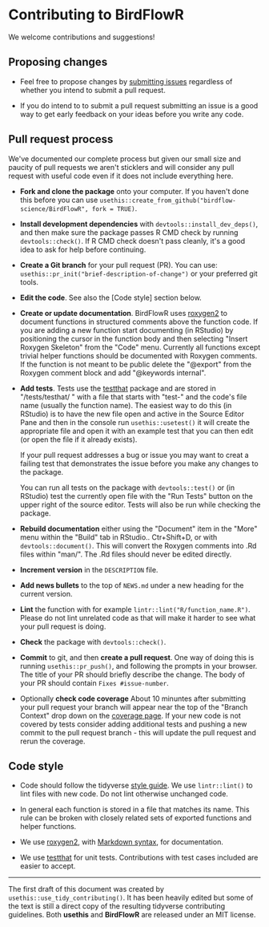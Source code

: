 # Contributing to BirdFlowR

We welcome contributions and suggestions!

## Proposing changes

* Feel free to propose changes by 
[submitting issues](https://github.com/birdflow-science/BirdFlowR/issues)
regardless of whether you intend to submit a pull request.  

* If you do intend to to submit a pull request submitting an
issue is a good way to get early feedback on your ideas before you write any code.

## Pull request process

We've documented our complete process but given our small size and paucity of pull requests we aren't sticklers and will consider any pull request with useful code even if it does not include everything here.

* **Fork and clone the package** onto your computer. If you haven't done this before you can use `usethis::create_from_github("birdflow-science/BirdFlowR", fork = TRUE)`.

* **Install development dependencies** with `devtools::install_dev_deps()`, and then make sure the package passes R CMD check by running `devtools::check()`. 
    If R CMD check doesn't pass cleanly, it's a good idea to ask for help before continuing. 
    
*   **Create a Git branch** for your pull request (PR). You can use: `usethis::pr_init("brief-description-of-change")` or your preferred git tools.

*   **Edit the code**. See also the [Code style] section below.

* **Create or update documentation**.  BirdFlowR uses [roxygen2](https://cran.r-project.org/package=roxygen2) to document functions in structured comments above the function code.  If you are adding a new function start documenting (in RStudio) by positioning the cursor in the function body and then selecting  "Insert Roxygen Skeleton" from the "Code" menu.  Currently all functions except trivial helper functions should be documented with Roxygen comments.  If the function is not meant to be public delete the "@export" from the Roxygen comment block and add "@keywords internal".

* **Add tests**. Tests use the [testthat](https://cran.r-project.org/package=testthat) package and are stored in "/tests/testhat/ "  with a file that starts with "test-" and the code's file name (usually the function name).  The easiest way to do this (in RStudio) is to have the new file open and active in the Source Editor Pane and then in the console run `usethis::usetest()` it will create the appropriate file and open it with an example test that you can then edit (or open the file if it already exists).  

  If your pull request addresses a bug or issue you may want to creat a failing test that demonstrates the issue before you make any changes to the package.

  You can run all tests on the package with `devtools::test()` or (in RStudio) 
  test the currently open file with the "Run Tests" button on the upper right of the source editor.  Tests will also be run while checking the package. 

* **Rebuild documentation** either using the "Document" item in the "More" menu within the "Build" tab in RStudio.. Ctr+Shift+D, or with `devtools::document()`.  This will convert the Roxygen comments into .Rd files within "man/".  The .Rd files should never be edited directly.  

* **Increment version** in the `DESCRIPTION` file.

* **Add news bullets** to the top of `NEWS.md` under a new heading for the current version.

* **Lint** the function with for example `lintr::lint("R/function_name.R")`. Please 
do not lint unrelated code as that will make it harder to see what your pull
request is doing.

* **Check** the package with `devtools::check()`.

* **Commit** to git, and then **create a pull request**.  One way of doing this is
running `usethis::pr_push()`, and following the prompts in your browser.
    The title of your PR should briefly describe the change.
    The body of your PR should contain `Fixes #issue-number`.

* Optionally **check code coverage** About 10 minuntes after submitting your pull request your branch will appear near the top of the "Branch Context" drop down on the [coverage page](https://app.codecov.io/gh/birdflow-science/BirdFlowR). If your new code is not covered by tests consider adding additional tests and pushing a new commit to the pull request branch - this will update the pull request and rerun the coverage.


## Code style

* Code should follow the tidyverse [style guide](https://style.tidyverse.org). 
We use `lintr::lint()` to lint files with new code.  Do not lint otherwise 
unchanged code.

* In general each function is stored in a file that matches its name. This rule can be broken with closely related sets of exported functions and helper functions.

*  We use [roxygen2](https://cran.r-project.org/package=roxygen2), with [Markdown syntax](https://cran.r-project.org/web/packages/roxygen2/vignettes/rd-formatting.html), for documentation.  

*  We use [testthat](https://cran.r-project.org/package=testthat) for unit tests. 
   Contributions with test cases included are easier to accept.  

---

The first draft of this document was created by 
`usethis::use_tidy_contributing()`.  It has been heavily edited but some of the text
is still a direct copy of the
resulting tidyverse contributing guidelines.  Both **usethis** and **BirdFlowR** 
are released under an MIT license.


   
